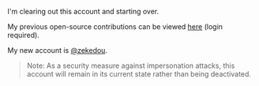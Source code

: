 I'm clearing out this account and starting over.

My previous open-source contributions can be viewed [here](https://github.com/pulls?q=is%3Apr+author%3Ac4710n) (login required).

My new account is [@zekedou](https://github.com/zekedou).

> Note:
> As a security measure against impersonation attacks, this account will remain in its current state rather than being deactivated.
